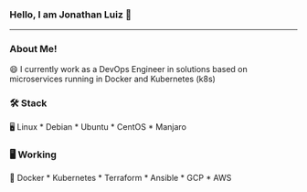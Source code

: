 ### Hello, I am Jonathan Luiz 👋

-------------------------------------------------------------------------

### About Me!

😄 I currently work as a DevOps Engineer in solutions based on microservices running in Docker and Kubernetes (k8s)

### 🛠️ Stack

🖥 Linux * Debian * Ubuntu * CentOS * Manjaro

### 🖥 Working

📝 Docker * Kubernetes * Terraform * Ansible * GCP * AWS
<!--
**jhonthan/jhonthan** is a ✨ _special_ ✨ repository because its `README.md` (this file) appears on your GitHub profile.

Here are some ideas to get you started:

- 🔭 I’m currently working on ...
- 🌱 I’m currently learning ...
- 👯 I’m looking to collaborate on ...
- 🤔 I’m looking for help with ...
- 💬 Ask me about ...
- 📫 How to reach me: ...
- 😄 Pronouns: ...
- ⚡ Fun fact: ...
-->
